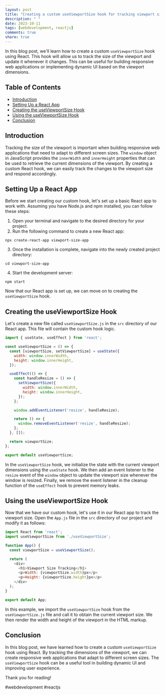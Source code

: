 ```yaml
---
layout: post
title: "Creating a custom useViewportSize hook for tracking viewport size"
description: " "
date: 2023-10-11
tags: [webdevelopment, reactjs]
comments: true
share: true
---
```


In this blog post, we'll learn how to create a custom `useViewportSize` hook using React. This hook will allow us to track the size of the viewport and update it whenever it changes. This can be useful for building responsive web applications or implementing dynamic UI based on the viewport dimensions.

## Table of Contents
- [Introduction](#introduction)
- [Setting Up a React App](#setting-up-a-react-app)
- [Creating the useViewportSize Hook](#creating-the-useviewportsize-hook)
- [Using the useViewportSize Hook](#using-the-useviewportsize-hook)
- [Conclusion](#conclusion)

## Introduction
Tracking the size of the viewport is important when building responsive web applications that need to adapt to different screen sizes. The `window` object in JavaScript provides the `innerWidth` and `innerHeight` properties that can be used to retrieve the current dimensions of the viewport. By creating a custom React hook, we can easily track the changes to the viewport size and respond accordingly.

## Setting Up a React App
Before we start creating our custom hook, let's set up a basic React app to work with. Assuming you have Node.js and npm installed, you can follow these steps:

1. Open your terminal and navigate to the desired directory for your project.
2. Run the following command to create a new React app:

```shell
npx create-react-app viewport-size-app
```

3. Once the installation is complete, navigate into the newly created project directory:

```shell
cd viewport-size-app
```

4. Start the development server:

```shell
npm start
```

Now that our React app is set up, we can move on to creating the `useViewportSize` hook.

## Creating the useViewportSize Hook
Let's create a new file called `useViewportSize.js` in the `src` directory of our React app. This file will contain the custom hook logic.

```javascript
import { useState, useEffect } from 'react';

const useViewportSize = () => {
  const [viewportSize, setViewportSize] = useState({
    width: window.innerWidth,
    height: window.innerHeight,
  });

  useEffect(() => {
    const handleResize = () => {
      setViewportSize({
        width: window.innerWidth,
        height: window.innerHeight,
      });
    };

    window.addEventListener('resize', handleResize);

    return () => {
      window.removeEventListener('resize', handleResize);
    };
  }, []);

  return viewportSize;
};

export default useViewportSize;
```

In the `useViewportSize` hook, we initialize the state with the current viewport dimensions using the `useState` hook. We then add an event listener to the `resize` event of the `window` object to update the viewport size whenever the window is resized. Finally, we remove the event listener in the cleanup function of the `useEffect` hook to prevent memory leaks.

## Using the useViewportSize Hook
Now that we have our custom hook, let's use it in our React app to track the viewport size. Open the `App.js` file in the `src` directory of our project and modify it as follows:

```javascript
import React from 'react';
import useViewportSize from './useViewportSize';

function App() {
  const viewportSize = useViewportSize();

  return (
    <div>
      <h1>Viewport Size Tracking</h1>
      <p>Width: {viewportSize.width}px</p>
      <p>Height: {viewportSize.height}px</p>
    </div>
  );
}

export default App;
```

In this example, we import the `useViewportSize` hook from the `useViewportSize.js` file and call it to obtain the current viewport size. We then render the width and height of the viewport in the HTML markup.

## Conclusion
In this blog post, we have learned how to create a custom `useViewportSize` hook using React. By tracking the dimensions of the viewport, we can create responsive web applications that adapt to different screen sizes. The `useViewportSize` hook can be a useful tool in building dynamic UI and improving user experience.

Thank you for reading!

#webdevelopment #reactjs